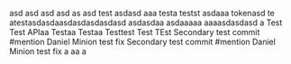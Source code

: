 asd
asd
asd
asd
as
asd
test
asdasd
aaa
testa
testst
asdaaa
tokenasd
te
atestasdasdaasdasdasdasdasd
asdasdaa
asdaaaaa
aaaasdasdasd
a
Test Test APIaa
Testaa
Testaa
Testtest
Test
TEst
Secondary test commit #mention Daniel Minion test fix
Secondary test commit #mention Daniel Minion test fix
a
aa
a
